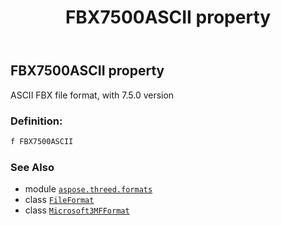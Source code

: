 ﻿---
title: FBX7500ASCII property
second_title: Aspose.3D for Python via .NET API References
description: 
type: docs
weight: 280
url: /python-net/aspose.threed.formats/microsoft3mfformat/fbx7500ascii/
is_root: false
---

## FBX7500ASCII property


ASCII FBX file format, with 7.5.0 version
### Definition:
```python
f FBX7500ASCII 
```

### See Also
* module [`aspose.threed.formats`](../../)
* class [`FileFormat`](/3d/python-net/aspose.threed/fileformat)
* class [`Microsoft3MFFormat`](/3d/python-net/aspose.threed.formats/microsoft3mfformat)
